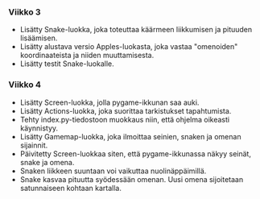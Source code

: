 ### Viikko 3

- Lisätty Snake-luokka, joka toteuttaa käärmeen liikkumisen ja pituuden lisäämisen.
- Lisätty alustava versio Apples-luokasta, joka vastaa "omenoiden" koordinaateista ja niiden muuttamisesta.
- Lisätty testit Snake-luokalle.


### Viikko 4

- Lisätty Screen-luokka, jolla pygame-ikkunan saa auki.
- Lisätty Actions-luokka, joka suorittaa tarkistukset tapahtumista.
- Tehty index.py-tiedostoon muokkaus niin, että ohjelma oikeasti käynnistyy.
- Lisätty Gamemap-luokka, joka ilmoittaa seinien, snaken ja omenan sijainnit.
- Päivitetty Screen-luokkaa siten, että pygame-ikkunassa näkyy seinät, snake ja omena.
- Snaken liikkeen suuntaan voi vaikuttaa nuolinäppäimillä.
- Snake kasvaa pituutta syödessään omenan. Uusi omena sijoitetaan satunnaiseen kohtaan kartalla.

